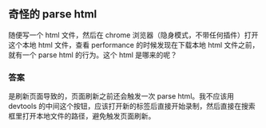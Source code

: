 ## 奇怪的 parse html

随便写一个 html 文件，然后在 chrome 浏览器（隐身模式，不带任何插件）打开这个本地 html 文件，查看 performance 的时候发现在下载本地 html 文件之前，就有一个 parse html 的行为。这个 html 是哪来的呢？

### 答案

是刷新页面导致的，页面刷新之前还会触发一次 parse html。我不应该用 devtools 的中间这个按钮，应该打开新的标签后直接开始录制，然后直接在搜索框里打开本地文件的路径，避免触发页面刷新。
